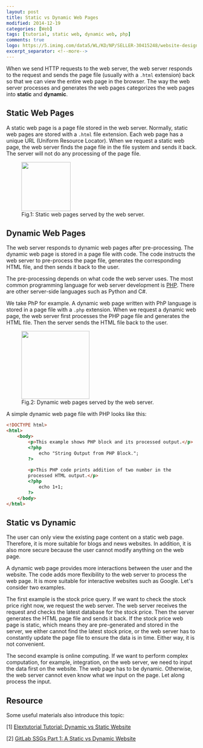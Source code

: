 ```yaml
---
layout: post
title: Static vs Dynamic Web Pages
modified: 2014-12-19
categories: [Web]
tags: [tutorial, static web, dynamic web, php]
comments: true
logo: https://5.imimg.com/data5/WL/KD/NP/SELLER-30415248/website-designing-services-500x500.jpg
excerpt_separator: <!--more-->
---
```


When we send HTTP requests to the web server, the web server responds to the request and sends the page file (usually with a `.html` extension) back so that we can view the entire web page in the browser. The way the web server processes and generates the web pages categorizes the web pages into **static** and **dynamic**. 

<!--more-->


## Static Web Pages

A static web page is a page file stored in the web server. Normally, static web pages are stored with a  `.html` file extension. Each web page has a unique URL (Uniform Resource Locator). When we request a static web page, the web server finds the page file in the file system and sends it back. The server will not do any processing of the page file. 

<figure>
    <img src="{{site.baseurl}}/assets/images/blog/2021/2021-12-22-static.png" height="130">
    <figcaption>Fig.1: Static web pages served by the web server.</figcaption>
</figure>

## Dynamic Web Pages

The web server responds to dynamic web pages after pre-processing. The dynamic web page is stored in a page file with code. The code instructs the web server to pre-process the page file, generates the corresponding HTML file, and then sends it back to the user. 

The pre-processing depends on what code the web server uses. The most common programming language for web server development is [PHP](https://www.php.net/). There are other server-side languages such as Python and C#. 

We take PhP for example. A dynamic web page written with PhP language is stored in a page file with a  `.php` extension. When we request a dynamic web page, the web server first processes the PHP page file and generates the HTML file. Then the server sends the HTML file back to the user. 

<figure>
    <img src="{{site.baseurl}}/assets/images/blog/2021/2021-12-22-dynamic.png" height="180">
    <figcaption>Fig.2: Dynamic web pages served by the web server.</figcaption>
</figure>

A simple dynamic web page file with PHP looks like this:

```html
<!DOCTYPE html>
<html>
    <body>
        <p>This example shows PHP block and its processed output.</p>
        <?php
            echo "String Output from PHP Block.";
        ?>
         
        <p>This PHP code prints addition of two number in the 
        processed HTML output.</p>
        <?php
            echo 1+1;
        ?>
    </body>
</html>
```





## Static vs Dynamic

The user can only view the existing page content on a static web page. Therefore, it is more suitable for blogs and news websites. In addition, it is also more secure because the user cannot modify anything on the web page.

A dynamic web page provides more interactions between the user and the website. The code adds more flexibility to the web server to process the web page. It is more suitable for interactive websites such as Google. Let's consider two examples.

The first example is the stock price query. If we want to check the stock price right now, we request the web server. The web server receives the request and checks the latest database for the stock price. Then the server generates the HTML page file and sends it back. If the stock price web page is static, which means they are pre-generated and stored in the server, we either cannot find the latest stock price, or the web server has to constantly update the page file to ensure the data is in time. Either way, it is not convenient.

The second example is online computing. If we want to perform complex computation, for example, integration, on the web server, we need to input the data first on the website. The web page has to be dynamic. Otherwise, the web server cannot even know what we input on the page. Let along process the input.



## Resource

Some useful materials also introduce this topic:

[1] [Elextutorial Tutorial: Dynamic vs Static Website](https://elextutorial.com/learn-php/dynamic-vs-static-website-static-website-dynamic-website-definition/#:~:text=The%20dynamic%20web%20page%20code%20written%20in%20the%20PHP%20server,is%20served%20to%20the%20user.)

[2] [GitLab SSGs Part 1: A Static vs Dynamic Website](https://about.gitlab.com/blog/2016/06/03/ssg-overview-gitlab-pages-part-1-dynamic-x-static/)
